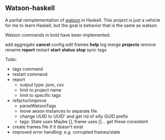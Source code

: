 ## Watson-haskell

A partial reimplementation of [watson](http://tailordev.github.io/Watson/) in Haskell. This project is just a vehicle for me to learn Haskell, but the goal is behavior that is the same as watson.

Watson commands in bold have been implemented.

add
aggregate
**cancel**
config
edit
frames
**help**
log
merge
**projects**
remove
rename
**report**
restart
**start**
**status**
**stop**
sync
tags

Todo:
- tags command
- restart command
- report
  - output type: json, csv
  - limit to project name
  - limit to specific tags
- refactor/improve
  - parseWatsonTags
  - move aeson instances to separate file
  - change UUID to UUID' and get rid of silly GUID prefix
  - tags: State uses Maybe [], frame uses []... get these consistent
- create frames file if it doesn't exist
- improved error handling: e.g. corrupted frames/state
